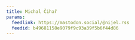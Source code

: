 ```yaml
---
title: Michal Čihař
params:
  feedlink: https://mastodon.social/@nijel.rss
  feedid: b49681158e9079f9c93a39f5b6f44d86
---
```

